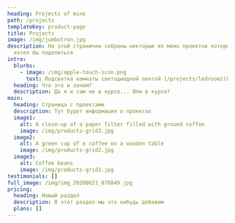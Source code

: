 ```yaml
---
heading: Projects of mine
path: /projects
templateKey: product-page
title: Projects
image: /img/jumbotron.jpg
description: На этой странички собраны некторые из моих проектов которыми я
  хотел бы поделиться
intro:
  blurbs:
    - image: /img/apple-touch-icon.png
      text: Подсветка комнаты светодиодной лентой [/projects/ledroom](Led-Room).
  heading: Что это и зачем?
  description: Да я и сам не в курсе... Или в курсе?
main:
  heading: Страница с проектами
  description: Тут будет информация о проектах
  image1:
    alt: A close-up of a paper filter filled with ground coffee
    image: /img/products-grid3.jpg
  image2:
    alt: A green cup of a coffee on a wooden table
    image: /img/products-grid2.jpg
  image3:
    alt: Coffee beans
    image: /img/products-grid1.jpg
testimonials: []
full_image: /img/img_20200621_070849.jpg
pricing:
  heading: Новый раздел
  description: В этот раздел мы что нибудь добавим
  plans: []
---
```

